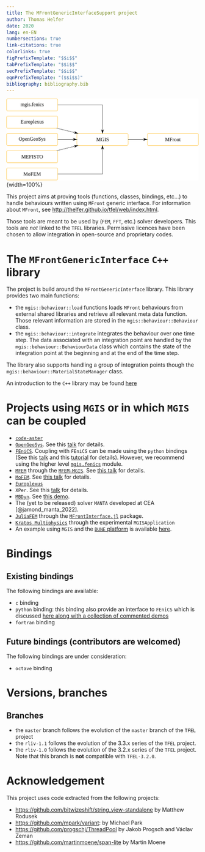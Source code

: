 ```yaml
---
title: The MFrontGenericInterfaceSupport project
author: Thomas Helfer
date: 2020
lang: en-EN
numbersections: true
link-citations: true
colorlinks: true
figPrefixTemplate: "$$i$$"
tabPrefixTemplate: "$$i$$"
secPrefixTemplate: "$$i$$"
eqnPrefixTemplate: "($$i$$)"
bibliography: bibliography.bib
---
```


<!-- <div id="slideshow"> -->
<!--   <ul class="slides"> -->
<!--     <li> -->
<!--       <iframe width="560" height="315" src="https://www.youtube.com/embed/juWMIkJ64iE" frameborder="0" allow="accelerometer; autoplay; encrypted-media; gyroscope; picture-in-picture"> -->
<!--       </iframe> -->
<!--     </li> -->
<!--   </ul> -->
<!--   <span class="arrow previous"></span> -->
<!--   <span class="arrow next"></span> -->
<!-- </div> -->
<!-- <script src="http://ajax.googleapis.com/ajax/libs/jquery/1.4.2/jquery.min.js"></script> -->
<!-- <script src="js/slideshow.js"></script> -->

![Principle of MGIS](img/mgis.svg){width=100%}

This project aims at proving tools (functions, classes, bindings,
etc...) to handle behaviours written using `MFront` generic interface.
For information about `MFront`, see
<http://thelfer.github.io/tfel/web/index.html>.

Those tools are meant to be used by (`FEM`, `FFT`, etc.) solver
developers. This tools are *not* linked to the `TFEL` libraries.
Permissive licences have been chosen to allow integration in open-source
and proprietary codes.

# The `MFrontGenericInterface` `C++` library

The project is build around the `MFrontGenericInterface` library. This
library provides two main functions:

- the `mgis::behaviour::load` functions loads `MFront` behaviours from
  external shared libraries and retrieve all relevant meta data
  function. Those relevant information are stored in the
  `mgis::behaviour::Behaviour` class.
- the `mgis::behaviour::integrate` integrates the behaviour over one
  time step. The data associated with an integration point are handled
  by the `mgis::behaviour::BehaviourData` class which contains the state
  of the integration point at the beginning and at the end of the time
  step.

The library also supports handling a group of integration points though
the `mgis::behaviour::MaterialStateManager` class.

An introduction to the `C++` library may be found [here](bindings-cxx.html)

# Projects using `MGIS` or in which `MGIS` can be coupled

- [`code-aster`](https://code-aster.org)
- [`OpenGeoSys`](https://www.opengeosys.org/). See this
  [talk](https://github.com/thelfer/tfel-doc/blob/master/MFrontUserDays/FifthUserDays/OpenGeoSys-Nagel-MFrontUserDays-2019.pdf)
  for details.
- [`FEniCS`](https://fenicsproject.org/). Coupling with `FEniCS` can be
  made using the `python` bindings (See this
  [talk](https://github.com/thelfer/tfel-doc/blob/master/MFrontUserDays/FifthUserDays/OpenGeoSys-Nagel-MFrontUserDays-2019.pdf)
  and this
  [tutorial](https://github.com/thelfer/tfel-doc/blob/master/MFrontUserDays/FifthUserDays/OpenGeoSys-Nagel-MFrontUserDays-2019.pdf)
  for details). However, we recommend using the higher level
  [`mgis.fenics`](mgis_fenics.html) module.
- [`MFEM`](https://mfem.org/) through the
  [`MFEM-MGIS`](https://github.com/thelfer/mfem-mgis/). See [this
  talk](https://github.com/thelfer/tfel-doc/blob/master/MFrontUserDays/SeventhUserDays/mfem-mgis.pdf)
  for details.
- [`MoFEM`](http://mofem.eng.gla.ac.uk/mofem/html/). See [this
  talk](https://github.com/thelfer/tfel-doc/blob/master/MFrontUserDays/SixthUserDays/Talk6-MoFEM_MFront.pdf)
  for details.
- [`Europlexus`](https://europlexus.jrc.ec.europa.eu/)
- `XPer`. See this
  [talk](https://github.com/thelfer/tfel-doc/blob/master/MFrontUserDays/FifthUserDays/Xper-Perales-MFrontUserDays-2019.pdf)
  for details.
- [`MBDyn`](https://www.mbdyn.org/). See [this demo](https://www.youtube.com/watch?v=I8HENx5mszA).
- The (yet to be released) solver `MANTA` developed at CEA [@jamond_manta_2022].
- [`JuliaFEM`](http://www.juliafem.org/) through the
  [`MFrontInterface.jl`](https://github.com/JuliaFEM/MFrontInterface.jl)
  package.
- [`Kratos Multiphysics`](https://github.com/KratosMultiphysics/Kratos)
  through the experimental `MGISApplication`
- An example using `MGIS` and the [`DUNE`
  platform](https://www.dune-project.org/) is available
  [here](https://github.com/thelfer/dune-mgis).

# Bindings

## Existing bindings

The following bindings are available:

- `c` binding
- `python` binding: this binding also provide an interface to `FEniCS` which is 
  discussed [here along with a collection of commented demos](mgis_fenics.html)
- `fortran` binding

## Future bindings (contributors are welcomed)

The following bindings are under consideration:

- `octave` binding

# Versions, branches

## Branches

- the `master` branch follows the evolution of the `master` branch of
  the `TFEL` project
- the `rliv-1.1` follows the evolution of the 3.3.x series of the `TFEL`
  project.
- the `rliv-1.0` follows the evolution of the 3.2.x series of the `TFEL`
  project. Note that this branch is **not** compatible with
  `TFEL-3.2.0`.

# Acknowledgement

This project uses code extracted from the following projects:

- <https://github.com/bitwizeshift/string_view-standalone> by Matthew
  Rodusek
- <https://github.com/mpark/variant>: by Michael Park
- <https://github.com/progschj/ThreadPool> by Jakob Progsch and Václav
  Zeman
- <https://github.com/martinmoene/span-lite> by Martin Moene


